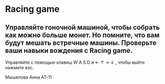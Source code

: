 # Racing game
## Управляйте гоночной машиной, чтобы собрать как можно больше монет. Но помните, что вам будут мешать встречные машины. Проверьте ваши навыки вождения с Racing game.
Управляйте с помощью клавиш W A S D и ← ↑ → ↓ , чтобы выйти нажмите esc.

Мышелова Анна АТ-11
